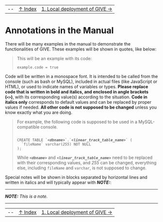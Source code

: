 ||||
| --- | --- | --- |
| -- | [↑ Index](Readme.md) | [1. Local deployment of GIVE →](1-Local_deployment_of_GIVE.md) |

# Annotations in the Manual

There will be many examples in the manual to demonstrate the functionalities of GIVE. These examples will be shown in quotes, like below:
> This will be an example with its code:
> ```
> example.code = true
> ```

Code will be written in a monospace font. It is intended to be called from the console (such as bash or MySQL), included in actual files (like JavaScript or HTML), or used to indicate names of variables or types. __Please replace code that is written in bold and italics, and enclosed in angle brackets (`<>`)__, with its corresponding value(s) according to the situation. __Code in italics only__ corresponds to default values and can be replaced by proper values if needed. __All other code is not supposed to be changed__ unless you know exactly what you are doing.

> For example, the following code is supposed to be used in a MySQL-compatible console.
>
> <code>
> CREATE TABLE `<em><strong>&lt;dbname&gt;</strong></em>`.`<em><strong>&lt;linear_track_table_name&gt;</strong></em>` (
>   `fileName` varchar(<em>255</em>) NOT NULL
> );
> </code>
>
>  While __*`<dbname>`*__ and __*`<linear_track_table_name>`*__ need to be replaced with their corresponding values, and *255* can be changed, everything else, including `fileName` and `varchar`, is not supposed to change.

Special notes will be shown in blocks separated by horizontal lines and written in italics and will typically appear with __*NOTE:*__:

***
*__NOTE:__ This is a note.*
***

||||
| --- | --- | --- |
| -- | [↑ Index](Readme.md) | [1. Local deployment of GIVE →](1-Local_deployment_of_GIVE.md) |
